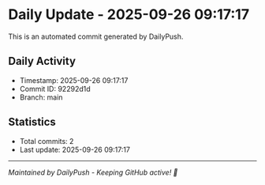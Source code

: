 # Daily Update - 2025-09-26 09:17:17

This is an automated commit generated by DailyPush.

## Daily Activity
- Timestamp: 2025-09-26 09:17:17
- Commit ID: 92292d1d
- Branch: main

## Statistics
- Total commits: 2
- Last update: 2025-09-26 09:17:17

---
*Maintained by DailyPush - Keeping GitHub active! 🚀*
